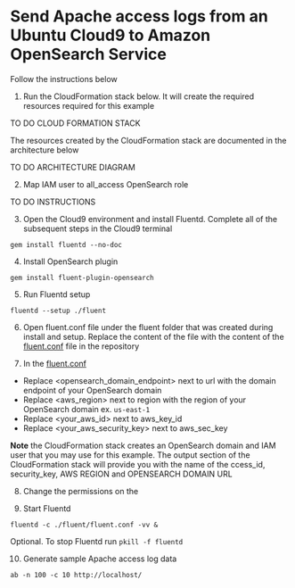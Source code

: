 # Send Apache access logs from an Ubuntu Cloud9 to Amazon OpenSearch Service

Follow the instructions below

1. Run the CloudFormation stack below. It will create the required resources required for this example

TO DO CLOUD FORMATION STACK
  
The resources created by the CloudFormation stack are documented in the architecture below
  
TO DO ARCHITECTURE DIAGRAM

2. Map IAM user to all_access OpenSearch role

TO DO INSTRUCTIONS

3. Open the Cloud9 environment and install Fluentd. Complete all of the subsequent steps in the Cloud9 terminal

```gem install fluentd --no-doc```

4. Install OpenSearch plugin

```gem install fluent-plugin-opensearch```

5. Run Fluentd setup

```fluentd --setup ./fluent```

6. Open fluent.conf file under the fluent folder that was created during install and setup. Replace the content of the file with the content of the [fluent.conf](https://github.com/ev2900/Fluentd_Examples/blob/main/Cloud9_Apache_Logs_OpenSearch/fluent.conf) file in the repository

7. In the [fluent.conf](https://github.com/ev2900/Fluentd_Examples/blob/main/Cloud9_Apache_Logs_OpenSearch/fluent.conf)

* Replace <opensearch_domain_endpoint> next to url with the domain endpoint of your OpenSearch domain
* Replace <aws_region> next to region with the region of your OpenSearch domain ex. ```us-east-1``` 
* Replace <your_aws_id> next to aws_key_id
* Replace <your_aws_security_key> next to aws_sec_key

**Note** the CloudFormation stack creates an OpenSearch domain and IAM user that you may use for this example. The output section of the CloudFormation stack will provide you with the name of the ccess_id, security_key, AWS REGION and OPENSEARCH DOMAIN URL

8. Change the permissions on the
  
9. Start Fluentd
  
  ```fluentd -c ./fluent/fluent.conf -vv &```

Optional. To stop Fluentd run ```pkill -f fluentd```
  
10. Generate sample Apache access log data
  
```ab -n 100 -c 10 http://localhost/```
  
